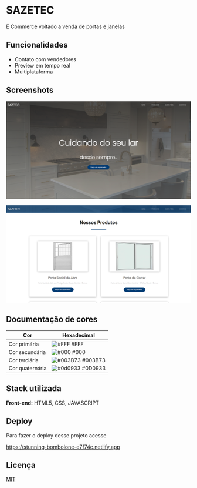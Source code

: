 
# SAZETEC

E Commerce voltado a venda de portas e janelas


## Funcionalidades

- Contato com vendedores
- Preview em tempo real
- Multiplataforma


## Screenshots

![App Screenshot](./assets//img/ImgSite.png)
<br/>

![App Screenshot](./assets//img/ImgSite2.png)

## Documentação de cores

| Cor               | Hexadecimal                                                |
| ----------------- | ---------------------------------------------------------------- |
| Cor primária       | ![#FFF](https://via.placeholder.com/10/FFF?text=+) #FFF |
| Cor secundária       | ![#000](https://via.placeholder.com/10/000?text=+) #000 |
| Cor terciária       | ![#003B73](https://via.placeholder.com/10/003B73?text=+) #003B73 |
| Cor quaternária       | ![#0d0933](https://via.placeholder.com/10/0D0933?text=+) #0D0933 |


## Stack utilizada

**Front-end:** HTML5, CSS, JAVASCRIPT


## Deploy

Para fazer o deploy desse projeto acesse

  https://stunning-bombolone-e7f74c.netlify.app



## Licença

[MIT](https://choosealicense.com/licenses/mit/)

